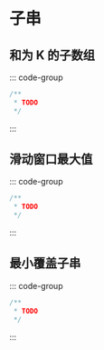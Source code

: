 # 子串

## 和为 K 的子数组

::: code-group

```java []
/**
 * TODO
 */
```

:::

## 滑动窗口最大值

::: code-group

```java []
/**
 * TODO
 */
```

:::

## 最小覆盖子串

::: code-group

```java []
/**
 * TODO
 */
```

:::
